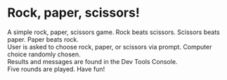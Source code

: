 <h1>Rock, paper, scissors!</h1>
A simple rock, paper, scissors game. Rock beats scissors. Scissors beats paper. Paper beats rock.<br>
User is asked to choose rock, paper, or scissors via prompt. Computer choice randomly chosen.<br>
Results and messages are found in the Dev Tools Console.<br>
Five rounds are played. Have fun!